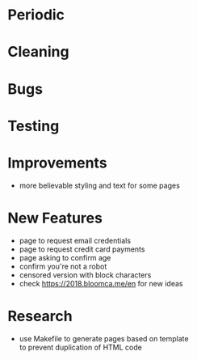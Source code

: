 # Periodic

# Cleaning

# Bugs

# Testing

# Improvements
  - more believable styling and text for some pages

# New Features
  - page to request email credentials
  - page to request credit card payments
  - page asking to confirm age
  - confirm you're not a robot
  - censored version with block characters
  - check https://2018.bloomca.me/en for new ideas

# Research
  - use Makefile to generate pages based on template  
    to prevent duplication of HTML code
